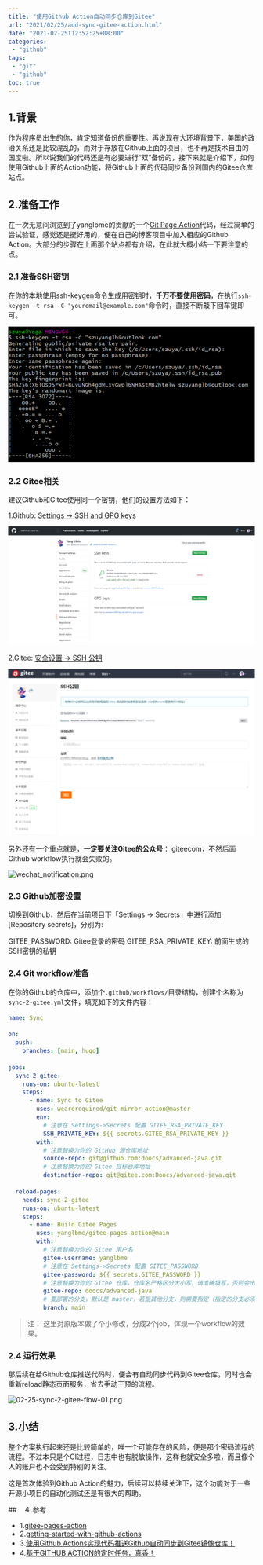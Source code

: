 ```yaml
---
title: "使用Github Action自动同步仓库到Gitee"
url: "2021/02/25/add-sync-gitee-action.html"
date: "2021-02-25T12:52:25+08:00"
categories:
 - "github"
tags:
 - "git"
 - "github"
toc: true
---
```


## 1.背景
作为程序员出生的你，肯定知道备份的重要性。再说现在大环境背景下，美国的政治关系还是比较混乱的，而对于存放在Github上面的项目，也不再是技术自由的国度啦。所以说我们的代码还是有必要进行“双”备份的，接下来就是介绍下，如何使用Github上面的Action功能，将Github上面的代码同步备份到国内的Gitee仓库站点。

<!--more-->

## 2.准备工作

在一次无意间浏览到了yanglbme的贡献的一个[Git Page Action](https://github.com/marketplace/actions/gitee-pages-action)代码，经过简单的尝试验证，感觉还是挺好用的，便在自己的博客项目中加入相应的Github Action。大部分的步骤在上面那个站点都有介绍，在此就大概小结一下要注意的点。

### 2.1 准备SSH密钥

在你的本地使用ssh-keygen命令生成用密钥时，**千万不要使用密码**，在执行`ssh-keygen -t rsa -C "youremail@example.com"`命令时，直接不断敲下回车键即可。

![gen_ssh_key.png](https://github.com/yanglbme/gitee-pages-action/raw/main/images/gen_ssh_key.png)

### 2.2 Gitee相关

建议Github和Gitee使用同一个密钥，他们的设置方法如下：

1.Github: [Settings -> SSH and GPG keys](https://github.com/settings/keys)

![add_ssh_key_github.png](https://github.com/yanglbme/gitee-pages-action/raw/main/images/add_ssh_key_github.png)

2.Gitee: [安全设置 -> SSH 公钥](https://gitee.com/profile/sshkeys)

![add_ssh_key_gitee.png](https://github.com/yanglbme/gitee-pages-action/raw/main/images/add_ssh_key_gitee.png)

另外还有一个重点就是，**一定要关注Gitee的公众号**： giteecom，不然后面Github workflow执行就会失败的。

![wechat_notification.png](https://github.com/yanglbme/gitee-pages-action/raw/main/images/wechat_notification.png)

### 2.3 Github加密设置

切换到Github，然后在当前项目下「​Settings -> Secrets」中进行添加[Repository secrets]，分别为:

GITEE_PASSWORD: Gitee登录的密码
GITEE_RSA_PRIVATE_KEY: 前面生成的SSH密钥的私钥

### 2.4 Git workflow准备

在你的Github的仓库中，添加个`.github/workflows/`目录结构，创建个名称为`sync-2-gitee.yml`文件，填充如下的文件内容：

```yml
name: Sync

on:
  push:
    branches: [main, hugo]

jobs:
  sync-2-gitee:
    runs-on: ubuntu-latest
    steps:
      - name: Sync to Gitee
        uses: wearerequired/git-mirror-action@master
        env:
          # 注意在 Settings->Secrets 配置 GITEE_RSA_PRIVATE_KEY
          SSH_PRIVATE_KEY: ${{ secrets.GITEE_RSA_PRIVATE_KEY }}
        with:
          # 注意替换为你的 GitHub 源仓库地址
          source-repo: git@github.com:doocs/advanced-java.git
          # 注意替换为你的 Gitee 目标仓库地址
          destination-repo: git@gitee.com:Doocs/advanced-java.git

  reload-pages:
    needs: sync-2-gitee
    runs-on: ubuntu-latest
    steps:
      - name: Build Gitee Pages
        uses: yanglbme/gitee-pages-action@main
        with:
          # 注意替换为你的 Gitee 用户名
          gitee-username: yanglbme
          # 注意在 Settings->Secrets 配置 GITEE_PASSWORD
          gitee-password: ${{ secrets.GITEE_PASSWORD }}
          # 注意替换为你的 Gitee 仓库，仓库名严格区分大小写，请准确填写，否则会出错
          gitee-repo: doocs/advanced-java
          # 要部署的分支，默认是 master，若是其他分支，则需要指定（指定的分支必须存在）
          branch: main
```

> 注： 这里对原版本做了个小修改，分成2个job，体现一个workflow的效果。

### 2.4 运行效果

那后续在给Github仓库推送代码时，便会有自动同步代码到Gitee仓库，同时也会重新reload静态页面服务，省去手动干预的流程。

![02-25-sync-2-gitee-flow-01.png](http://myblog.lisenhui.cn/2021/02-25-sync-2-gitee-flow-01.png-alias)

## 3.小结

整个方案执行起来还是比较简单的，唯一个可能存在的风险，便是那个密码流程的流程。不过本只是个CI过程，日志中也有脱敏操作，这样也就安全多啦，而且像个人的账户也不会受到特别的关注。

这是首次体验到Github Action的魅力，后续可以持续关注下，这个功能对于一些开源小项目的自动化测试还是有很大的帮助。


##　４.参考

- 1.[gitee-pages-action](https://github.com/yanglbme/gitee-pages-action)
- 2.[getting-started-with-github-actions](https://www.ruanyifeng.com/blog/2019/09/getting-started-with-github-actions.html)
- 3.[使用Github Actions实现代码推送Github自动同步到Gitee镜像仓库！](https://china-fanxin.gitee.io/vuepress-blog/pages/04f104/)
- 4.[基于GITHUB ACTION的定时任务，真香！](https://blog.csdn.net/qq_40748336/article/details/110749375)







